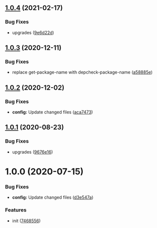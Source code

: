 ## [1.0.4](https://github.com/dword-design/nuxt-pouchdb/compare/v1.0.3...v1.0.4) (2021-02-17)


### Bug Fixes

* upgrades ([9e6d22d](https://github.com/dword-design/nuxt-pouchdb/commit/9e6d22dd8d4736ab42530cc3a5a34c591f60b4a8))

## [1.0.3](https://github.com/dword-design/nuxt-pouchdb/compare/v1.0.2...v1.0.3) (2020-12-11)


### Bug Fixes

* replace get-package-name with depcheck-package-name ([a58885e](https://github.com/dword-design/nuxt-pouchdb/commit/a58885e4cfce1a57786a9011b29a90aafdbdc723))

## [1.0.2](https://github.com/dword-design/nuxt-pouchdb/compare/v1.0.1...v1.0.2) (2020-12-02)


### Bug Fixes

* **config:** Update changed files ([aca7473](https://github.com/dword-design/nuxt-pouchdb/commit/aca74731000c780814f195c32e1d268c94ff2304))

## [1.0.1](https://github.com/dword-design/nuxt-pouchdb/compare/v1.0.0...v1.0.1) (2020-08-23)


### Bug Fixes

* upgrades ([9676e16](https://github.com/dword-design/nuxt-pouchdb/commit/9676e169b2ad9476474b7f0c8ca5d62d41eae046))

# 1.0.0 (2020-07-15)


### Bug Fixes

* **config:** Update changed files ([d3e547a](https://github.com/dword-design/nuxt-pouchdb/commit/d3e547afeae60a509f59ff5fc3886d71ea704c63))


### Features

* init ([7468556](https://github.com/dword-design/nuxt-pouchdb/commit/7468556374726e6175c98421099da261a26c3080))
